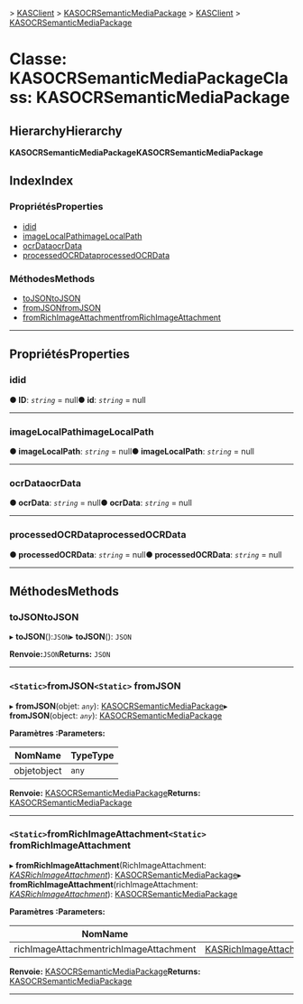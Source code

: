 <span data-ttu-id="f860f-101">[](../README.md) > [KASClient](../modules/kasclient.md) > [KASOCRSemanticMediaPackage](../classes/kasclient.kasocrsemanticmediapackage.md)</span><span class="sxs-lookup"><span data-stu-id="f860f-101">[](../README.md) > [KASClient](../modules/kasclient.md) > [KASOCRSemanticMediaPackage](../classes/kasclient.kasocrsemanticmediapackage.md)</span></span>

# <a name="class-kasocrsemanticmediapackage"></a><span data-ttu-id="f860f-102">Classe: KASOCRSemanticMediaPackage</span><span class="sxs-lookup"><span data-stu-id="f860f-102">Class: KASOCRSemanticMediaPackage</span></span>

## <a name="hierarchy"></a><span data-ttu-id="f860f-103">Hierarchy</span><span class="sxs-lookup"><span data-stu-id="f860f-103">Hierarchy</span></span>

<span data-ttu-id="f860f-104">**KASOCRSemanticMediaPackage**</span><span class="sxs-lookup"><span data-stu-id="f860f-104">**KASOCRSemanticMediaPackage**</span></span>

## <a name="index"></a><span data-ttu-id="f860f-105">Index</span><span class="sxs-lookup"><span data-stu-id="f860f-105">Index</span></span>

### <a name="properties"></a><span data-ttu-id="f860f-106">Propriétés</span><span class="sxs-lookup"><span data-stu-id="f860f-106">Properties</span></span>

* [<span data-ttu-id="f860f-107">id</span><span class="sxs-lookup"><span data-stu-id="f860f-107">id</span></span>](kasclient.kasocrsemanticmediapackage.md#id)
* [<span data-ttu-id="f860f-108">imageLocalPath</span><span class="sxs-lookup"><span data-stu-id="f860f-108">imageLocalPath</span></span>](kasclient.kasocrsemanticmediapackage.md#imagelocalpath)
* [<span data-ttu-id="f860f-109">ocrData</span><span class="sxs-lookup"><span data-stu-id="f860f-109">ocrData</span></span>](kasclient.kasocrsemanticmediapackage.md#ocrdata)
* [<span data-ttu-id="f860f-110">processedOCRData</span><span class="sxs-lookup"><span data-stu-id="f860f-110">processedOCRData</span></span>](kasclient.kasocrsemanticmediapackage.md#processedocrdata)
### <a name="methods"></a><span data-ttu-id="f860f-111">Méthodes</span><span class="sxs-lookup"><span data-stu-id="f860f-111">Methods</span></span>

* [<span data-ttu-id="f860f-112">toJSON</span><span class="sxs-lookup"><span data-stu-id="f860f-112">toJSON</span></span>](kasclient.kasocrsemanticmediapackage.md#tojson)
* [<span data-ttu-id="f860f-113">fromJSON</span><span class="sxs-lookup"><span data-stu-id="f860f-113">fromJSON</span></span>](kasclient.kasocrsemanticmediapackage.md#fromjson)
* [<span data-ttu-id="f860f-114">fromRichImageAttachment</span><span class="sxs-lookup"><span data-stu-id="f860f-114">fromRichImageAttachment</span></span>](kasclient.kasocrsemanticmediapackage.md#fromrichimageattachment)

---

## <a name="properties"></a><span data-ttu-id="f860f-115">Propriétés</span><span class="sxs-lookup"><span data-stu-id="f860f-115">Properties</span></span>

<a id="id"></a>

###  <a name="id"></a><span data-ttu-id="f860f-116">id</span><span class="sxs-lookup"><span data-stu-id="f860f-116">id</span></span>

<span data-ttu-id="f860f-117">**● ID**: *`string`* = null</span><span class="sxs-lookup"><span data-stu-id="f860f-117">**● id**: *`string`* =  null</span></span>

___
<a id="imagelocalpath"></a>

###  <a name="imagelocalpath"></a><span data-ttu-id="f860f-118">imageLocalPath</span><span class="sxs-lookup"><span data-stu-id="f860f-118">imageLocalPath</span></span>

<span data-ttu-id="f860f-119">**● imageLocalPath**: *`string`* = null</span><span class="sxs-lookup"><span data-stu-id="f860f-119">**● imageLocalPath**: *`string`* =  null</span></span>

___
<a id="ocrdata"></a>

###  <a name="ocrdata"></a><span data-ttu-id="f860f-120">ocrData</span><span class="sxs-lookup"><span data-stu-id="f860f-120">ocrData</span></span>

<span data-ttu-id="f860f-121">**● ocrData**: *`string`* = null</span><span class="sxs-lookup"><span data-stu-id="f860f-121">**● ocrData**: *`string`* =  null</span></span>

___
<a id="processedocrdata"></a>

###  <a name="processedocrdata"></a><span data-ttu-id="f860f-122">processedOCRData</span><span class="sxs-lookup"><span data-stu-id="f860f-122">processedOCRData</span></span>

<span data-ttu-id="f860f-123">**● processedOCRData**: *`string`* = null</span><span class="sxs-lookup"><span data-stu-id="f860f-123">**● processedOCRData**: *`string`* =  null</span></span>

___

## <a name="methods"></a><span data-ttu-id="f860f-124">Méthodes</span><span class="sxs-lookup"><span data-stu-id="f860f-124">Methods</span></span>

<a id="tojson"></a>

###  <a name="tojson"></a><span data-ttu-id="f860f-125">toJSON</span><span class="sxs-lookup"><span data-stu-id="f860f-125">toJSON</span></span>

<span data-ttu-id="f860f-126">▸ **toJSON**():`JSON`</span><span class="sxs-lookup"><span data-stu-id="f860f-126">▸ **toJSON**(): `JSON`</span></span>

<span data-ttu-id="f860f-127">**Renvoie:**`JSON`</span><span class="sxs-lookup"><span data-stu-id="f860f-127">**Returns:** `JSON`</span></span>

___
<a id="fromjson"></a>

### <a name="static-fromjson"></a><span data-ttu-id="f860f-128">`<Static>`fromJSON</span><span class="sxs-lookup"><span data-stu-id="f860f-128">`<Static>` fromJSON</span></span>

<span data-ttu-id="f860f-129">▸ **fromJSON**(objet: *`any`*): [KASOCRSemanticMediaPackage](kasclient.kasocrsemanticmediapackage.md)</span><span class="sxs-lookup"><span data-stu-id="f860f-129">▸ **fromJSON**(object: *`any`*): [KASOCRSemanticMediaPackage](kasclient.kasocrsemanticmediapackage.md)</span></span>

<span data-ttu-id="f860f-130">**Paramètres :**</span><span class="sxs-lookup"><span data-stu-id="f860f-130">**Parameters:**</span></span>

| <span data-ttu-id="f860f-131">Nom</span><span class="sxs-lookup"><span data-stu-id="f860f-131">Name</span></span> | <span data-ttu-id="f860f-132">Type</span><span class="sxs-lookup"><span data-stu-id="f860f-132">Type</span></span> |
| ------ | ------ |
| <span data-ttu-id="f860f-133">objet</span><span class="sxs-lookup"><span data-stu-id="f860f-133">object</span></span> | `any` |

<span data-ttu-id="f860f-134">**Renvoie:** [KASOCRSemanticMediaPackage](kasclient.kasocrsemanticmediapackage.md)</span><span class="sxs-lookup"><span data-stu-id="f860f-134">**Returns:** [KASOCRSemanticMediaPackage](kasclient.kasocrsemanticmediapackage.md)</span></span>

___
<a id="fromrichimageattachment"></a>

### <a name="static-fromrichimageattachment"></a><span data-ttu-id="f860f-135">`<Static>`fromRichImageAttachment</span><span class="sxs-lookup"><span data-stu-id="f860f-135">`<Static>` fromRichImageAttachment</span></span>

<span data-ttu-id="f860f-136">▸ **fromRichImageAttachment**(RichImageAttachment: *[KASRichImageAttachment](kasclient.kasrichimageattachment.md)*): [KASOCRSemanticMediaPackage](kasclient.kasocrsemanticmediapackage.md)</span><span class="sxs-lookup"><span data-stu-id="f860f-136">▸ **fromRichImageAttachment**(richImageAttachment: *[KASRichImageAttachment](kasclient.kasrichimageattachment.md)*): [KASOCRSemanticMediaPackage](kasclient.kasocrsemanticmediapackage.md)</span></span>

<span data-ttu-id="f860f-137">**Paramètres :**</span><span class="sxs-lookup"><span data-stu-id="f860f-137">**Parameters:**</span></span>

| <span data-ttu-id="f860f-138">Nom</span><span class="sxs-lookup"><span data-stu-id="f860f-138">Name</span></span> | <span data-ttu-id="f860f-139">Type</span><span class="sxs-lookup"><span data-stu-id="f860f-139">Type</span></span> |
| ------ | ------ |
| <span data-ttu-id="f860f-140">richImageAttachment</span><span class="sxs-lookup"><span data-stu-id="f860f-140">richImageAttachment</span></span> | [<span data-ttu-id="f860f-141">KASRichImageAttachment</span><span class="sxs-lookup"><span data-stu-id="f860f-141">KASRichImageAttachment</span></span>](kasclient.kasrichimageattachment.md) |

<span data-ttu-id="f860f-142">**Renvoie:** [KASOCRSemanticMediaPackage](kasclient.kasocrsemanticmediapackage.md)</span><span class="sxs-lookup"><span data-stu-id="f860f-142">**Returns:** [KASOCRSemanticMediaPackage](kasclient.kasocrsemanticmediapackage.md)</span></span>

___


